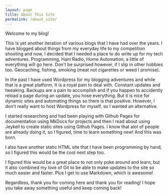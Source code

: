 ```yaml
---
layout: page
title: About This Site
permalink: /about_site/
---
```


Welcome to my blog!

This is yet another iteration of various blogs that I have had over the years. I have blogged about things from my everyday life to my competition shooting and now, I decided that I needed a place to do write up for my tech adventures. Programming, Ham Radio, Home Automation, a little of everything will go here. Don't be surprised however, if I slip in other hobbies too. Geocaching, fishing, smoking (meat not cigarettes or weed I promise).

In the past I have used Wordpress for my blogging adventures and while that is a great platform, It is a royal pain to deal with. Constant updates and tweaking. Backups are a pain to accomplish and if you happen to accidently reload a page during an update, you hose everything. But it is nice for dynamic sites and automating things so there is that positive. However, I don't really want to host Wordpress for myself, so I wanted an alternative.

I started researching and had been playing with Github Pages for documentation using MkDocs for projects and then I read about using Jeykell to create static sites using Github Pages. I know that alot of people are already doing it, so I figured, time to learn something new! And this was born.

I also have another static HTML site that I have been programming by hand, so I figured this would be the cool next step too.

I figured this would be a great place to not only poke around and learn, but it also combined my love of Git to be able to make updates to the site so much easier and faster. Plus I get to use Markdown, which is awesome!

Regardless, thank you for coming here and thank you for reading! I hope you take away something useful and keep coming back!
